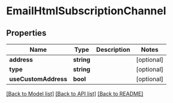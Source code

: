 # EmailHtmlSubscriptionChannel

## Properties
Name | Type | Description | Notes
------------ | ------------- | ------------- | -------------
**address** | **string** |  | [optional] 
**type** | **string** |  | [optional] 
**useCustomAddress** | **bool** |  | [optional] 

[[Back to Model list]](../README.md#documentation-for-models) [[Back to API list]](../README.md#documentation-for-api-endpoints) [[Back to README]](../README.md)


